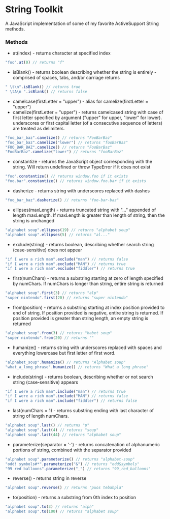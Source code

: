 # String Toolkit

A JavaScript implementation of some of my favorite ActiveSupport String methods.

### Methods

- at(index) - returns character at specified index

```javascript
"foo".at(0) // returns "f"
```

- isBlank() - returns boolean describing whether the string is entirely - comprised of spaces, tabs, and/or carriage returns

```javascript
" \t\n".isBlank() // returns true
" \tA\n ".isBlank() // returns false
```

- camelcase(firstLetter = "upper") - alias for camelize(firstLetter = "upper")
- camelize(firstLetter = "upper") - returns camelcased string with case of first letter specified by argument ("upper" for upper, "lower" for lower). underscores or first capital letter (of a consecutive sequence of letters) are treated as delimiters.

```javascript
"foo_bar_baz".camelize() // returns "FooBarBaz"
"foo_bar_baz".camelize("lower") // returns "fooBarBaz"
"FOO_BAR_BAZ".camelize() // returns "FooBarBaz"
"FooBarBaz".camelize("lower") // returns "fooBarBaz"
```

- constantize - returns the JavaScript object corresponding with the string. Will return undefined or throw TypeError if it does not exist

```javascript
"foo".constantize() // returns window.foo if it exists
"foo.bar".constantize() // returns window.foo.bar if it exists
```

- dasherize - returns string with underscores replaced with dashes

```javascript
"foo_bar_baz".dasherize() // returns "foo-bar-baz"
```

- ellipses(maxLength) - returns truncated string with "..." appended of length maxLength. If maxLength is greater than length of string, then the string is unchanged

```javascript
"alphabet soup".ellipses(19) // returns "alphabet soup"
"alphabet soup".ellipses(5) // returns "al..."
```

- exclude(string) - returns boolean, describing whether search string (case-sensitive) does not appear

```javascript
"if I were a rich man".exclude("man") // returns false
"if I were a rich man".exclude("MAN") // returns true
"if I were a rich man".exclude("fiddler") // returns true
```

- first(numChars) - returns a substring starting at zero of length specified by numChars. If numChars is longer than string, entire string is returned

```javascript
"alphabet soup".first(3) // returns "alp"
"super nintendo".first(20) // returns "super nintendo"
```

- from(position) - returns a substring starting at index position provided to end of string. If position provided is negative, entire string is returned. If position provided is greater than string length, an empty string is returned

```javascript
"alphabet soup".from(3) // returns "habet soup"
"super nintendo".from(20) // returns ""
```

- humanize() - returns string with underscores replaced with spaces and everything lowercase but first letter of first word.

```javascript
"alphabet_soup".humanize() // returns "Alphabet soup"
"what_a_long_phrase".humanize() // returns "What a long phrase"
```

- include(string) - returns boolean, describing whether or not search string (case-sensitive) appears

```javascript
"if I were a rich man".include("man") // returns true
"if I were a rich man".include("MAN") // returns false
"if I were a rich man".include("fiddler") // returns false
```

- last(numChars = 1) - returns substring ending with last character of string of length numChars.

```javascript
"alphabet soup".last() // returns "p"
"alphabet soup".last(4) // returns "soup"
"alphabet soup".last(44) // returns "alphabet soup"
```

- parameterize(separator = '-') - returns concatenation of alphanumeric portions of string, combined with the separator provided

```javascript
"alphabet soup".parameterize() // returns "alphabet-soup"
"odd! symbols#*".parameterize("&") // returns "odd&symbols"
"99 red balloons".parameterize("_") // returns "99_red_balloons"
```

- reverse() - returns string in reverse

```javascript
"alphabet soup".reverse() // returns "puos tebahpla"
```

- to(position) - returns a substring from 0th index to position

```javascript
"alphabet soup".to(3) // returns "alph"
"alphabet soup".to(100) // returns "alphabet soup"
```